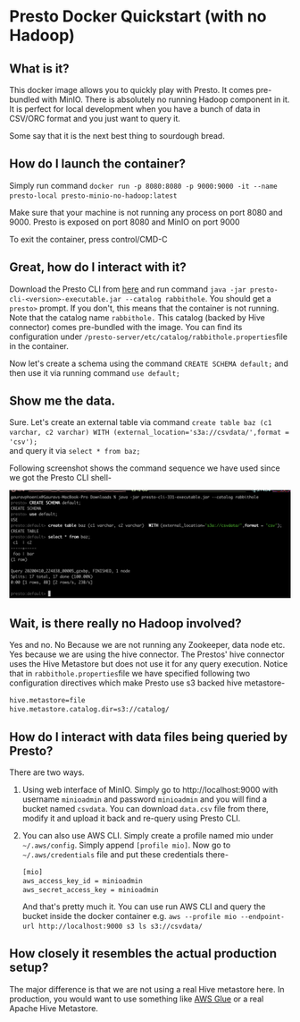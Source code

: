 

# Presto Docker Quickstart (with no Hadoop)  
  
## What is it?  
  
This docker image allows you to quickly play with Presto. It comes pre-bundled with MinIO. There is absolutely no running Hadoop component in it. It is perfect for local development when you have a bunch of data in CSV/ORC format and you just want to query it.  
  
Some say that it is the next best thing to sourdough bread.  
  
## How do I launch the container?  
Simply run command `docker run -p 8080:8080 -p 9000:9000 -it --name presto-local presto-minio-no-hadoop:latest`  
  
Make sure that your machine is not running any process on port 8080 and 9000. Presto is exposed on port 8080 and MinIO on port 9000  

To exit the container, press control/CMD-C
  
## Great, how do I interact with it?  
Download the Presto CLI from [here](https://prestosql.io/docs/current/installation/cli.html) and run command `java -jar presto-cli-<version>-executable.jar --catalog rabbithole`. You should get a `presto>` prompt. If you don't, this means that the container is not running. Note that the catalog name `rabbithole.` This catalog (backed by Hive connector) comes pre-bundled with the image. You can find its configuration under `/presto-server/etc/catalog/rabbithole.properties`file in the container.  
  
Now let's create a schema using the command `CREATE SCHEMA default;` and then use it via running command `use default;`  
  
## Show me the data.  
Sure. Let's create an external table via command `create table baz (c1 varchar, c2 varchar) WITH (external_location='s3a://csvdata/',format = 'csv');`  
and query it via `select * from baz;`  

Following screenshot shows the command sequence we have used since we got the Presto CLI shell- 

![example shell](https://github.com/gauravphoenix/presto-local-no-hadoop/raw/master/shell.png)


  
## Wait, is there really no Hadoop involved?  
Yes and no. No Because we are not running any Zookeeper, data node etc. Yes because we are using the hive connector. The Prestos' hive connector uses the Hive Metastore but does not use it for any query execution. Notice that in `rabbithole.properties`file we have specified following two configuration directives which make Presto use s3 backed hive metastore-  
```  
hive.metastore=file  
hive.metastore.catalog.dir=s3://catalog/  
```  
  
## How do I interact with data files being queried by Presto?  
There are two ways.  
  
1) Using web interface of MinIO. Simply go to http://localhost:9000 with username `minioadmin` and password `minioadmin` and you will find a bucket named `csvdata`. You can download `data.csv` file from there, modify it and upload it back and re-query using Presto CLI.  
  
2) You can also use AWS CLI. Simply create a profile named mio under `~/.aws/config`. Simply append `[profile mio]`. Now go to `~/.aws/credentials` file and put these credentials there-  
	```  
	[mio]  
	aws_access_key_id = minioadmin  
	aws_secret_access_key = minioadmin  
	```  
	And that's pretty much it. You can use run AWS CLI and query the bucket inside the docker container e.g. `aws --profile mio --endpoint-url http://localhost:9000 s3 ls s3://csvdata/`  
  
  
## How closely it resembles the actual production setup?  
  
The major difference is that we are not using a real Hive metastore here. In production, you would want to use something like [AWS Glue](https://aws.amazon.com/glue/) or a real Apache Hive Metastore.
